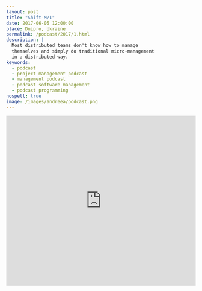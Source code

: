 ```yaml
---
layout: post
title: "Shift-M/1"
date: 2017-06-05 12:00:00
place: Dnipro, Ukraine
permalink: /podcast/2017/1.html
description: |
  Most distributed teams don't know how to manage
  themselves and simply do traditional micro-management
  in a distributed way.
keywords:
  - podcast
  - project management podcast
  - management podcast
  - podcast software management
  - podcast programming
nospell: true
image: /images/andreea/podcast.png
---
```


<iframe width="100%" height="450" scrolling="no" frameborder="no" src="https://w.soundcloud.com/player/?url=https%3A//api.soundcloud.com/tracks/326602920&amp;auto_play=false&amp;hide_related=false&amp;show_comments=true&amp;show_user=true&amp;show_reposts=false&amp;visual=true"></iframe>
